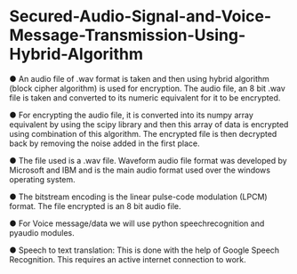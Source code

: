 # Secured-Audio-Signal-and-Voice-Message-Transmission-Using-Hybrid-Algorithm
●	An audio file of .wav format is taken and then using hybrid algorithm (block cipher algorithm) is used for encryption. The audio file, an 8 bit .wav file is taken and converted to its numeric equivalent for it to be encrypted.

●	For encrypting the audio file, it is converted into its numpy array equivalent by using the scipy library and then this array of data is encrypted using combination of this algorithm. The encrypted file is then decrypted back by removing the noise added in the first place.

●	The file used is a .wav file. Waveform audio file format was developed by Microsoft and IBM and is the main audio format used over the windows operating system. 

●	The bitstream encoding is the linear pulse-code modulation (LPCM) format. The file encrypted is an 8 bit audio file.

●	For Voice message/data we will use python speechrecognition and pyaudio modules.

●	Speech to text translation: This is done with the help of Google Speech Recognition. This requires an active internet connection to work.
